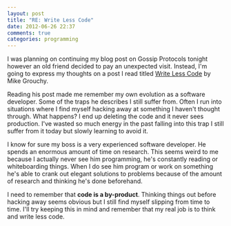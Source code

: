 ```yaml
---
layout: post
title: "RE: Write Less Code"
date: 2012-06-26 22:37
comments: true
categories: programming
---
```


I was planning on continuing my blog post on Gossip Protocols tonight however an old friend decided to pay
an unexpected visit. Instead, I'm going to express my thoughts on a post I read titled
[Write Less Code](http://mikegrouchy.com/blog/2012/06/write-less-code.html) by Mike Grouchy.

Reading his post made me remember my own evolution as a software developer. Some of the traps he describes I still suffer
from. Often I run into situations where I find myself hacking away at something I haven't thought through. What happens?
I end up deleting the code and it never sees production. I've wasted so much energy in the past falling into this trap I still 
suffer from it today but slowly learning to avoid it.

I know for sure my boss is a very experienced software developer. He spends an enormous amount of time on research.
This seems weird to me because I actually never see him programming, he's constantly reading or whiteboarding things.
When I do see him program or work on something he's able to crank out elegant solutions to problems because of
the amount of research and thinking he's done beforehand. 

I need to remember that **code is a by-product**. Thinking things out before
hacking away seems obvious but I still find myself slipping from time to time. 
I'll try keeping this in mind and remember that my real job is to think 
and write less code.
